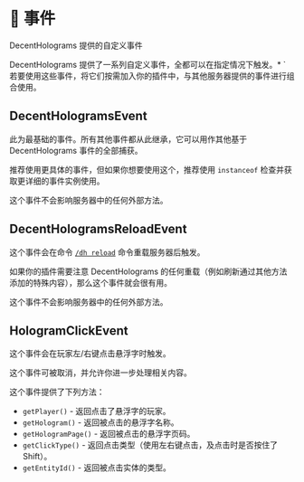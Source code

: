 # 🚧 事件
DecentHolograms 提供的自定义事件

DecentHolograms 提供了一系列自定义事件，全都可以在指定情况下触发。* `
若要使用这些事件，将它们按需加入你的插件中，与其他服务器提供的事件进行组合使用。

## DecentHologramsEvent

此为最基础的事件。所有其他事件都从此继承，它可以用作其他基于 DecentHolograms 事件的全部捕获。

推荐使用更具体的事件，但如果你想要使用这个，推荐使用 `instanceof` 检查并获取更详细的事件实例使用。

这个事件不会影响服务器中的任何外部方法。

## DecentHologramsReloadEvent

这个事件会在命令 [`/dh reload`](general.commands.general.md#dh-reload) 命令重载服务器后触发。

如果你的插件需要注意 DecentHolograms 的任何重载（例如刷新通过其他方法添加的特殊内容），那么这个事件就会很有用。

这个事件不会影响服务器中的任何外部方法。

## HologramClickEvent

这个事件会在玩家左/右键点击悬浮字时触发。

这个事件可被取消，并允许你进一步处理相关内容。

这个事件提供了下列方法：

* `getPlayer()` - 返回点击了悬浮字的玩家。
* `getHologram()` - 返回被点击的悬浮字名称。
* `getHologramPage()` - 返回被点击的悬浮字页码。
* `getClickType()` - 返回点击类型（使用左右键点击，及点击时是否按住了 Shift）。
* `getEntityId()` - 返回被点击实体的类型。
